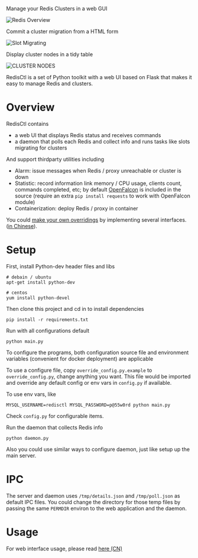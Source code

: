 Manage your Redis Clusters in a web GUI

![Redis Overview](http://zlo.gs/image_data/8fb3021522baf6414c107cfd3fc0ad406461d5e5)

Commit a cluster migration from a HTML form

![Slot Migrating](http://zlo.gs/image_data/5dc602f756975f97a9264e6e7a94a3ad08518a2f)

Display cluster nodes in a tidy table

![CLUSTER NODES](http://zlo.gs/image_data/4fda367ddacd1501337bc725002dc98384083179)

RedisCtl is a set of Python toolkit with a web UI based on Flask that makes it easy to manage Redis and clusters.

# Overview

RedisCtl contains

* a web UI that displays Redis status and receives commands
* a daemon that polls each Redis and collect info and runs tasks like slots migrating for clusters

And support thirdparty utilities including

* Alarm: issue messages when Redis / proxy unreachable or cluster is down
* Statistic: record information link memory / CPU usage, clients count, commands completed, etc; by default [OpenFalcon](https://github.com/open-falcon) is included in the source (require an extra `pip install requests` to work with OpenFalcon module)
* Containerization: deploy Redis / proxy in container

You could [make your own overridings](https://github.com/HunanTV/redis-ctl/wiki/Customize_App) by implementing several interfaces. ([in Chinese](https://github.com/HunanTV/redis-ctl/wiki/WIP_v0_9_customize_app_zh)).

# Setup

First, install Python-dev header files and libs

    # debain / ubuntu
    apt-get install python-dev

    # centos
    yum install python-devel

Then clone this project and cd in to install dependencies

    pip install -r requirements.txt

Run with all configurations default

    python main.py

To configure the programs, both configuration source file and environment variables (convenient for docker deployment) are applicable

To use a configure file, copy `override_config.py.example` to `override_config.py`, change anything you want. This file would be imported and override any default config or env vars in `config.py` if available.

To use env vars, like

    MYSQL_USERNAME=redisctl MYSQL_PASSWORD=p@55w0rd python main.py

Check `config.py` for configurable items.

Run the daemon that collects Redis info

    python daemon.py

Also you could use similar ways to configure daemon, just like setup up the main server.

# IPC

The server and daemon uses `/tmp/details.json` and `/tmp/poll.json` as default IPC files. You could change the directory for those temp files by passing the same `PERMDIR` environ to the web application and the daemon.

# Usage

For web interface usage, please read [here (CN)](https://github.com/HunanTV/redis-ctl/wiki/WebUI)
